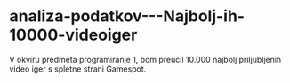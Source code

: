 # analiza-podatkov---Najbolj-ih-10000-videoiger
V okviru predmeta programiranje 1, bom preučil 10.000 najbolj priljubljenih video iger s spletne strani Gamespot.
